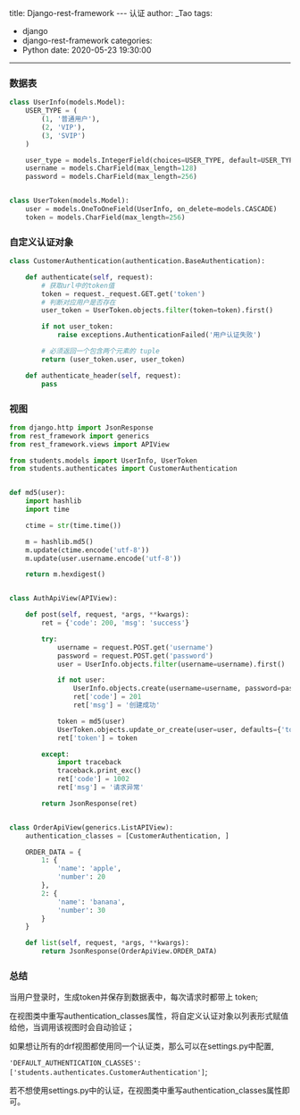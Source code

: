 title: Django-rest-framework --- 认证
author: _Tao
tags:
  - django
  - django-rest-framework
categories:
  - Python
date: 2020-05-23 19:30:00
---
### 数据表

```python
class UserInfo(models.Model):
	USER_TYPE = (
		(1, '普通用户'),
		(2, 'VIP'),
		(3, 'SVIP')
	)

	user_type = models.IntegerField(choices=USER_TYPE, default=USER_TYPE[0][0])
	username = models.CharField(max_length=128)
	password = models.CharField(max_length=256)


class UserToken(models.Model):
	user = models.OneToOneField(UserInfo, on_delete=models.CASCADE)
	token = models.CharField(max_length=256)
```

<!-- more -->

### 自定义认证对象

```python
class CustomerAuthentication(authentication.BaseAuthentication):

	def authenticate(self, request):
		# 获取url中的token值
		token = request._request.GET.get('token')
		# 判断对应用户是否存在
		user_token = UserToken.objects.filter(token=token).first()

		if not user_token:
			raise exceptions.AuthenticationFailed('用户认证失败')

		# 必须返回一个包含两个元素的 tuple
		return (user_token.user, user_token)

	def authenticate_header(self, request):
		pass
```



### 视图

```python
from django.http import JsonResponse
from rest_framework import generics
from rest_framework.views import APIView

from students.models import UserInfo, UserToken
from students.authenticates import CustomerAuthentication


def md5(user):
	import hashlib
	import time

	ctime = str(time.time())

	m = hashlib.md5()
	m.update(ctime.encode('utf-8'))
	m.update(user.username.encode('utf-8'))

	return m.hexdigest()


class AuthApiView(APIView):

	def post(self, request, *args, **kwargs):
		ret = {'code': 200, 'msg': 'success'}

		try:
			username = request.POST.get('username')
			password = request.POST.get('password')
			user = UserInfo.objects.filter(username=username).first()

			if not user:
				UserInfo.objects.create(username=username, password=password)
				ret['code'] = 201
				ret['msg'] = '创建成功'

			token = md5(user)
			UserToken.objects.update_or_create(user=user, defaults={'token': token})
			ret['token'] = token

		except:
			import traceback
			traceback.print_exc()
			ret['code'] = 1002
			ret['msg'] = '请求异常'

		return JsonResponse(ret)


class OrderApiView(generics.ListAPIView):
	authentication_classes = [CustomerAuthentication, ]

	ORDER_DATA = {
		1: {
			'name': 'apple',
			'number': 20
		},
		2: {
			'name': 'banana',
			'number': 30
		}
	}

	def list(self, request, *args, **kwargs):
		return JsonResponse(OrderApiView.ORDER_DATA)
```







### 总结

当用户登录时，生成token并保存到数据表中，每次请求时都带上 token;

在视图类中重写authentication_classes属性，将自定义认证对象以列表形式赋值给他，当调用该视图时会自动验证；

如果想让所有的drf视图都使用同一个认证类，那么可以在settings.py中配置,

`'DEFAULT_AUTHENTICATION_CLASSES':['students.authenticates.CustomerAuthentication']`;

若不想使用settings.py中的认证，在视图类中重写authentication_classes属性即可。